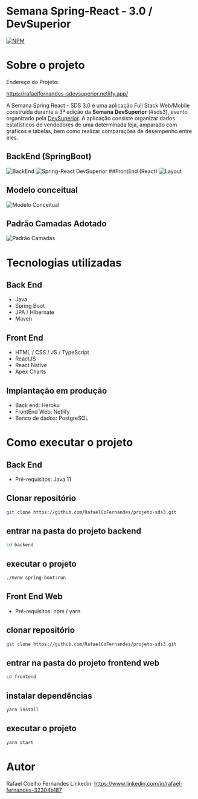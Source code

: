 # Semana Spring-React - 3.0 / DevSuperior

[![NPM](https://img.shields.io/npm/l/react)]() 

# Sobre o projeto

Endereço do Projeto:

https://rafaelfernandes-sdevsuperior.netlify.app/

A Semana Spring React - SDS 3.0 é uma aplicação Full Stack Web/Mobile construída durante a 3ª edição da **Semana DevSuperior** (#sds3), evento organizado pela [DevSuperior](https://devsuperior.com "Site da DevSuperior").
A aplicação consiste organizar dados estatísticos de vendedores de uma determinada loja, amparado com gráficos e tabelas, bem como realizar comparações de desempenho entre eles.

## BackEnd (SpringBoot)

![BackEnd](https://user-images.githubusercontent.com/81786010/133176367-ce4a49a1-11df-4092-95eb-a77077ef366d.png)
![Spring-React DevSuperior](https://user-images.githubusercontent.com/81786010/133176519-c5054094-c3b0-4a02-8438-739e1689f41b.png)
##FrontEnd (React)
![Layout](https://user-images.githubusercontent.com/81786010/133176361-a598b9db-15e3-4f2e-a7ce-0de07b2d0e2c.png)
## Modelo conceitual
![Modelo Conceitual](https://user-images.githubusercontent.com/81786010/133176643-ad753720-21d4-4d41-a7c5-68d5a929dc4a.png)
## Padrão Camadas Adotado
![Padrão Camadas](https://user-images.githubusercontent.com/81786010/133176633-1933e6ac-7a0b-4ab2-920e-4c9159934094.png)
# Tecnologias utilizadas
## Back End
- Java
- Spring Boot
- JPA / Hibernate
- Maven

## Front End
- HTML / CSS / JS / TypeScript
- ReactJS
- React Native
- Apex Charts

## Implantação em produção
- Back end: Heroku
- FrontEnd Web: Netlify
- Banco de dados: PostgreSQL

# Como executar o projeto

## Back End
- Pré-requisitos: 
Java 11

## Clonar repositório
```bash
git clone https://github.com/RafaelCoFernandes/projeto-sds3.git
```
## entrar na pasta do projeto backend
```bash
cd backend
```
## executar o projeto
```bash
./mvnw spring-boot:run
```
## Front End Web
- Pré-requisitos:
npm / yarn
## clonar repositório
```bash
git clone https://github.com/RafaelCoFernandes/projeto-sds3.git
```
## entrar na pasta do projeto frontend web
```bash
cd frontend
```
## instalar dependências
```bash
yarn install
```
## executar o projeto
```bash
yarn start
```
# Autor

Rafael Coelho Fernandes
Linkedin: https://www.linkedin.com/in/rafael-fernandes-32304b187
